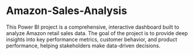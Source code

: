 # Amazon-Sales-Analysis
This Power BI project is a comprehensive, interactive dashboard built to analyze Amazon retail sales data. The goal of the project is to provide deep insights into key performance metrics, customer behavior, and product performance, helping stakeholders make data-driven decisions.
